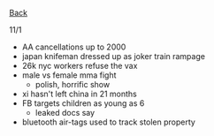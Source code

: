 [Back](./index.md)

11/1

- AA cancellations up to 2000
- japan knifeman dressed up as joker train rampage
- 26k nyc workers refuse the vax
- male vs female mma fight 
  - polish, horrific show
- xi hasn't left china in 21 months
- FB targets children as young as 6 
  - leaked docs say
- bluetooth air-tags used to track stolen property